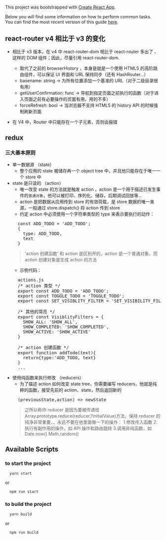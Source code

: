 This project was bootstrapped with [Create React App](https://github.com/facebookincubator/create-react-app).

Below you will find some information on how to perform common tasks.<br>
You can find the most recent version of this guide [here](https://github.com/facebookincubator/create-react-app/blob/master/packages/react-scripts/template/README.md).

## react-router v4 相比于 v3 的变化

* 相比于 v3 版本，在 v4 中 react-router-dom 相比于 react-router
  多出了 <Link>、<BrowserRouter> 这样的 DOM 组件；因此，尽量引用 react-router-dom.

  * <BrowserRouter> 取代了之前的 browserHistory ，本身是就是一个使用 HTML5 的高阶路由组件，可以保证 UI 界面和 URL 保持同步（还有 HashRouter...）
  * basename: string -> 为所有位置添加一个基准的 URL（对于二级目录很有用）
  * getUserConfirmation: func -> 导航到指定页面之前执行的函数（对于进入页面之前有必要操作的页面有用，用的不多）
  * forceRefresh: bool -> 当浏览器不支持 HTML5 的 history API 的时候强制刷新页面

* 在 V4 中，Router 中只能存在一个子元素，否则会报错

## redux
  ### 三大基本原则
  - 单一数据源 （state）
    - 整个应用的 state 被储存再一个 object tree 中，并且他只能存在于唯一一个 store 中
  - state 是只读的 （action）
    - 唯一改变 state 的方法就是触发 action ，action 是一个用于描述已发生事件的<code>普通对象</code>，他可以被打印、序列化、储存，后期调试回放等...
    - action 是把数据从应用传到 store 的有效荷载，是 store 数据的唯一来源，一般通过 store.dispatch() 将 action 传到 store
    - 约定 action 中必须使用一个字符串类型的 type 来表示要执行的动作：
    <pre>
      const ADD_TODO = 'ADD_TODO';
      {
        type: ADD_TODO,
        text
      }
    </pre>
    > 'action 创建函数' 和 action 是区别开的，action 是一个普通对象，而 action 创建对象是生成 action 的方法
    - 示例代码：
    <pre>
      actions.js
      /* action 类型 */
      export const ADD_TODO = 'ADD_TODO';
      export const TOGGLE_TODO = 'TOGGLE_TODO';
      export const SET_VISIBLITY_FILTER = 'SET_VISIBILITY_FILTER'

      /* 其他的常亮 */
      export const VisiblityFilters = {
        SHOW_ALL: 'SHOW_ALL',
        SHOW_COMPLETED: 'SHOW_COMPLETED',
        SHOW_ACTIVE: 'SHOW_ACTIVE'
      }

      /* action 创建函数 */
      export function addTodo(text){
        return{type:'ADD_TODO, text}
      }
      ...
    </pre>
  - 使用纯函数来执行修改 （reducers）
    - 为了描述 action 如何改变 state tree，你需要编写 reducers，他就是纯粹的函数，接受先前的 action、state，然后返回新的
    <pre>
      (previousState,action) => newState
    </pre>
    > 之所以称作 reducer 是因为要被传递给 Array.prototype.reduce(reducer,?initialValue)方法，保持 reducer 的纯净非常重要，，永远不要在他里面做一下的操作：
      1.修改传入函数
      2.执行有副作用的操作，如 API 操作和路由跳转
      3.调用非纯函数，如 Date.now() Math.random()

 
## Available Scripts

### to start the project

  ```
    yarn start
  ```
  or
  ```
    npm run start
  ```
### to build the project

  ```
    yarn build
  ```
  or
  ```
    npm run build
  ```



